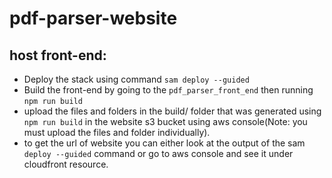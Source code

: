 # pdf-parser-website

## host front-end:

- Deploy the stack using command `sam deploy --guided`
- Build the front-end by going to the `pdf_parser_front_end` then running `npm run build`
- upload the files and folders in the build/ folder that was generated using `npm run build` in the website s3 bucket using aws console(Note: you must upload the files and folder individually).
- to get the url of website you can either look at the output of the sam `deploy --guided` command or go to aws console and see it under cloudfront resource.